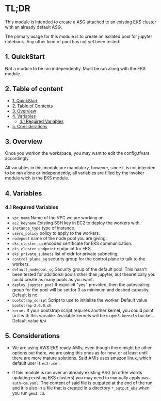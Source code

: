 # TL;DR

This module is intended to create a ASG attached to an existing EKS cluster with an already default ASG.

The primary usage for this module is to create an isolated pool for jupyter notebook. Any other kind of pool has not yet been tested.


## 1. QuickStart

Not a module to be ran independently. Must be ran along with the EKS module.

## 2. Table of content

- [1. QuickStart](#1-quickstart)
- [2. Table of Contents](#2-table-of-contents)
- [3. Overview](#3-overview)
- [4. Variables](#4-variables)
  - [4.1 Required Variables](#41-required-variables)
- [5. Considerations](#5-considerations)



## 3. Overview

Once you workon the workspace, you may want to edit the config.tfvars accordingly.

All variables in this module are mandatory, however, since it is not intended to be ran alone or independently, all variables are filled by the invoker module wich is the EKS module.

## 4. Variables

### 4.1 Required Variables

* `vpc_name` Name of the VPC we are working on.
* `ec2_keyname`  Existing SSH key in EC2 to deploy the workers with.
* `instance_type` type of instance.
* `users_policy` policy to apply to the workers.
* `nodepool`  name of the node pool you are giving.
* `eks_cluster_ca` encoded certificate for EKS communication.
* `eks_cluster_endpoint`  endpoint for EKS.
* `eks_private_subnets` list of cidr for private subneting.
* `control_plane_sg` security group for the control plane to talk to the workers.
* `default_nodepool_sg` Security group of the default pool. This hasn't been tested for additional pools other than jupyter, but theoretically you could create as many pools as you want.
* `deploy_jupyter_pool` If expolicit "yes" provided, then the autoscaling group for the pool will be set for 3 as minimum and desired capasity. Default is no.
* `bootstrap_script` Script to use to initialize the worker. Default value `bootstrap-2.0.0.sh`
* `kernel` If your bootstrap script requires another kernel, you could point to it with this variable. Available kernels will be in `gen3-kernels` bucket. Default value `N/A`


## 5. Considerations

* We are using AWS EKS ready AMIs, even though there might be other options out there, we are using this ones as for now, or at least until there are more mature solutions.
  Said AMIs uses amazon linux, which default user is `ec2-user`.

* If this module is ran over an already existing ASG (in other words updating existing EKS clusters) you may need to manually apply `aws-auth-cm.yaml`. The content of said file is outputed at the end of the run and it is also in a file that is created in a directory `*_output_eks` when you run `gen3 cd`.
